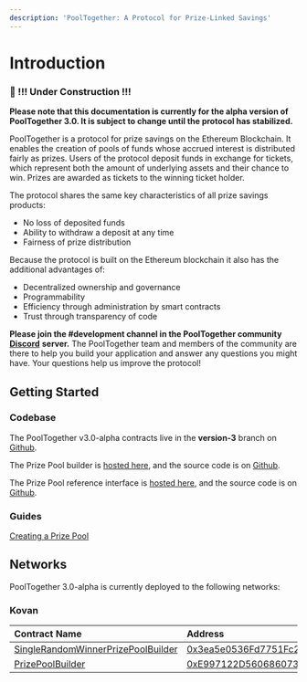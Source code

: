 ```yaml
---
description: 'PoolTogether: A Protocol for Prize-Linked Savings'
---
```


# Introduction

### 🚧 !!! Under Construction !!!

**Please note that this documentation is currently for the alpha version of PoolTogether 3.0.  It is subject to change until the protocol has stabilized.**

PoolTogether is a protocol for prize savings on the Ethereum Blockchain. It enables the creation of pools of funds whose accrued interest is distributed fairly as prizes. Users of the protocol deposit funds in exchange for tickets, which represent both the amount of underlying assets and their chance to win. Prizes are awarded as tickets to the winning ticket holder. 

The protocol shares the same key characteristics of all prize savings products:

* No loss of deposited funds 
* Ability to withdraw a deposit at any time 
* Fairness of prize distribution

Because the protocol is built on the Ethereum blockchain it also has the additional advantages of: 

* Decentralized ownership and governance 
* Programmability 
* Efficiency through administration by smart contracts
* Trust through transparency of code

**Please join the \#development channel in the PoolTogether community** [**Discord**](https://discord.gg/5sjnHd) **server.** The PoolTogether team and members of the community are there to help you build your application and answer any questions you might have.  Your questions help us improve the protocol!

## Getting Started

### Codebase

The PoolTogether v3.0-alpha contracts live in the **version-3** branch on [Github](https://github.com/pooltogether/pooltogether-pool-contracts/tree/version-3).

The Prize Pool builder is [hosted here](https://builder.pooltogether.com), and the source code is on [Github](https://github.com/pooltogether/pooltogether-pool-builder-ui).

The Prize Pool reference interface is [hosted here](https://reference-app.pooltogether.com/), and the source code is on [Github](https://github.com/pooltogether/pooltogether-pool-ui).

### Guides

[Creating a Prize Pool](tutorials/creating-a-prize-pool.md)

## Networks

PoolTogether 3.0-alpha is currently deployed to the following networks:

### Kovan

| Contract Name | Address |
| :--- | :--- |
| [SingleRandomWinnerPrizePoolBuilder](contracts/builders.md#single-random-winner-prize-pool-builder) | [0x3ea5e0536Fd7751Fc2D4DD641afA0032F1720064](https://kovan.etherscan.io/address/0x3ea5e0536Fd7751Fc2D4DD641afA0032F1720064) |
| [PrizePoolBuilder](contracts/builders.md#prize-pool-builder) | [0xE997122D560686073086d77cfb13d0F71980ef1A](https://kovan.etherscan.io/address/0xE997122D560686073086d77cfb13d0F71980ef1A) |









